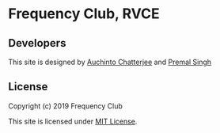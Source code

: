 # Frequency Club, RVCE

## Developers
This site is designed by [Auchinto Chatterjee](https://github.com/Auchinto) and [Premal Singh](https://github.com/premalsingh)

## License
Copyright (c) 2019 Frequency Club

This site is licensed under [MIT License](https://github.com/Frequency-Club-RVCE/website/blob/master/LICENSE.md).
